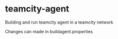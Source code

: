 # teamcity-agent

Building and run teamcity agent in a teamcity network

Changes can made in buildagent.properties
